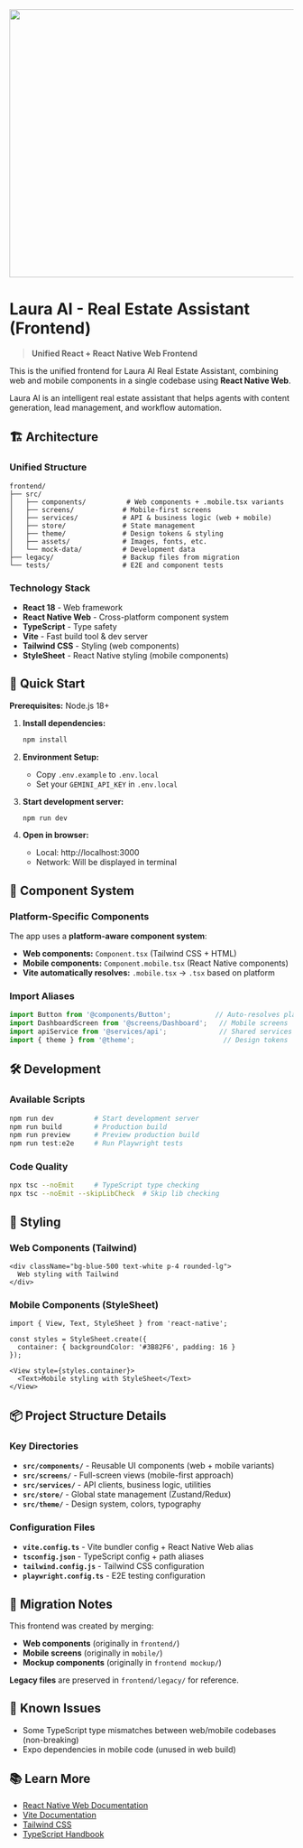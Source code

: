 <div align="center">
<img width="1200" height="475" alt="GHBanner" src="https://github.com/user-attachments/assets/0aa67016-6eaf-458a-adb2-6e31a0763ed6" />
</div>

# Laura AI - Real Estate Assistant (Frontend)

> **Unified React + React Native Web Frontend**

This is the unified frontend for Laura AI Real Estate Assistant, combining web and mobile components in a single codebase using **React Native Web**.

Laura AI is an intelligent real estate assistant that helps agents with content generation, lead management, and workflow automation.

## 🏗️ Architecture

### **Unified Structure**
```
frontend/
├── src/
│   ├── components/          # Web components + .mobile.tsx variants
│   ├── screens/            # Mobile-first screens
│   ├── services/           # API & business logic (web + mobile)
│   ├── store/              # State management
│   ├── theme/              # Design tokens & styling
│   ├── assets/             # Images, fonts, etc.
│   └── mock-data/          # Development data
├── legacy/                 # Backup files from migration
└── tests/                  # E2E and component tests
```

### **Technology Stack**
- **React 18** - Web framework
- **React Native Web** - Cross-platform component system
- **TypeScript** - Type safety
- **Vite** - Fast build tool & dev server
- **Tailwind CSS** - Styling (web components)
- **StyleSheet** - React Native styling (mobile components)

## 🚀 Quick Start

**Prerequisites:** Node.js 18+

1. **Install dependencies:**
   ```bash
   npm install
   ```

2. **Environment Setup:**
   - Copy `.env.example` to `.env.local`
   - Set your `GEMINI_API_KEY` in `.env.local`

3. **Start development server:**
   ```bash
   npm run dev
   ```
   
4. **Open in browser:**
   - Local: http://localhost:3000
   - Network: Will be displayed in terminal

## 📱 Component System

### **Platform-Specific Components**
The app uses a **platform-aware component system**:

- **Web components:** `Component.tsx` (Tailwind CSS + HTML)
- **Mobile components:** `Component.mobile.tsx` (React Native components)
- **Vite automatically resolves:** `.mobile.tsx` → `.tsx` based on platform

### **Import Aliases**
```typescript
import Button from '@components/Button';           // Auto-resolves platform
import DashboardScreen from '@screens/Dashboard';   // Mobile screens
import apiService from '@services/api';             // Shared services
import { theme } from '@theme';                      // Design tokens
```

## 🛠️ Development

### **Available Scripts**
```bash
npm run dev          # Start development server
npm run build        # Production build
npm run preview      # Preview production build
npm run test:e2e     # Run Playwright tests
```

### **Code Quality**
```bash
npx tsc --noEmit     # TypeScript type checking
npx tsc --noEmit --skipLibCheck  # Skip lib checking
```

## 🎨 Styling

### **Web Components (Tailwind)**
```tsx
<div className="bg-blue-500 text-white p-4 rounded-lg">
  Web styling with Tailwind
</div>
```

### **Mobile Components (StyleSheet)**
```tsx
import { View, Text, StyleSheet } from 'react-native';

const styles = StyleSheet.create({
  container: { backgroundColor: '#3B82F6', padding: 16 }
});

<View style={styles.container}>
  <Text>Mobile styling with StyleSheet</Text>
</View>
```

## 📦 Project Structure Details

### **Key Directories**
- **`src/components/`** - Reusable UI components (web + mobile variants)
- **`src/screens/`** - Full-screen views (mobile-first approach)
- **`src/services/`** - API clients, business logic, utilities
- **`src/store/`** - Global state management (Zustand/Redux)
- **`src/theme/`** - Design system, colors, typography

### **Configuration Files**
- **`vite.config.ts`** - Vite bundler config + React Native Web alias
- **`tsconfig.json`** - TypeScript config + path aliases
- **`tailwind.config.js`** - Tailwind CSS configuration
- **`playwright.config.ts`** - E2E testing configuration

## 🔄 Migration Notes

This frontend was created by merging:
- **Web components** (originally in `frontend/`)
- **Mobile screens** (originally in `mobile/`)
- **Mockup components** (originally in `frontend mockup/`)

**Legacy files** are preserved in `frontend/legacy/` for reference.

## 🐛 Known Issues

- Some TypeScript type mismatches between web/mobile codebases (non-breaking)
- Expo dependencies in mobile code (unused in web build)

## 📚 Learn More

- [React Native Web Documentation](https://necolas.github.io/react-native-web/)
- [Vite Documentation](https://vitejs.dev/)
- [Tailwind CSS](https://tailwindcss.com/docs)
- [TypeScript Handbook](https://www.typescriptlang.org/docs/)
